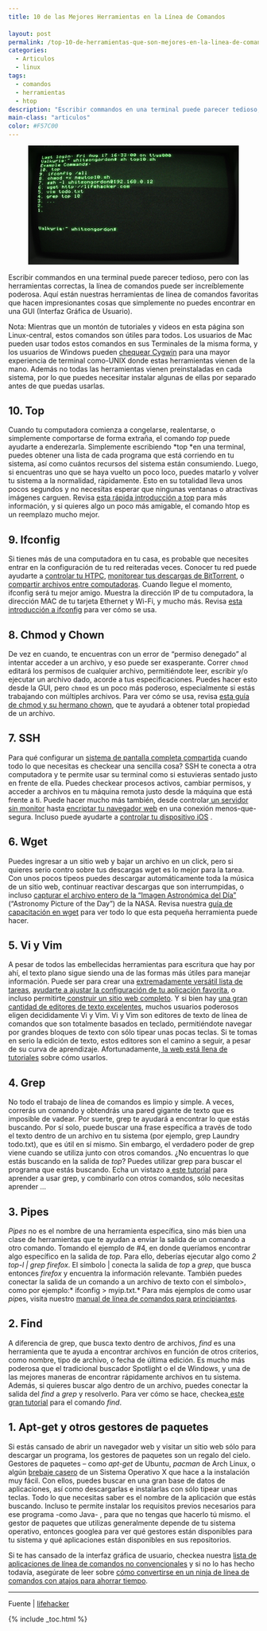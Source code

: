 ```yaml
---
title: 10 de las Mejores Herramientas en la Línea de Comandos

layout: post
permalink: /top-10-de-herramientas-que-son-mejores-en-la-linea-de-comandos/
categories:
  - Articulos
  - linux
tags:
  - comandos
  - herramientas
  - htop
description: "Escribir commandos en una terminal puede parecer tedioso, pero con las herramientas correctas, la línea de comandos puede ser increíblemente poderosa. Aquí están nuestras herramientas de línea de comandos favoritas que hacen impresionantes cosas que simplemente no puedes encontrar en una GUI (Interfaz Gráfica de Usuario)."
main-class: "articulos"
color: #F57C00
---
```

<figure>
  <img class=" wp-image-938 alignleft" title="Top 10 de las Mejores Herramientas en la Línea de Comandos" src="/assets/img/2012/08/original1.jpg" alt="Comandos"  />
</figure>

Escribir commandos en una terminal puede parecer tedioso, pero con las herramientas correctas, la línea de comandos puede ser increíblemente poderosa. Aquí están nuestras herramientas de línea de comandos favoritas que hacen impresionantes cosas que simplemente no puedes encontrar en una GUI (Interfaz Gráfica de Usuario).

Nota: Mientras que un montón de tutoriales y videos en esta página son Linux-central, estos comandos son útiles para todos. Los usuarios de Mac pueden usar todos estos comandos en sus Terminales de la misma forma, y los usuarios de Windows pueden <a href="http://lifehacker.com/179514/geek-to-live--introduction-to-cygwin-part-i" target="_blank">chequear Cygwin</a> para una mayor experiencia de terminal como-UNIX donde estas herramientas vienen de la mano. Además no todas las herramientas vienen preinstaladas en cada sistema, por lo que puedes necesitar instalar algunas de ellas por separado antes de que puedas usarlas.  
<!--ad-->

## 10. Top



Cuando tu computadora comienza a congelarse, realentarse, o simplemente comportarse de forma extraña, el comando *top* puede ayudarte a enderezarla. Simplemente escribiendo *top *en una terminal, puedes obtener una lista de cada programa que está corriendo en tu sistema, así como cuántos recursos del sistema están consumiendo. Luego, si encuentras uno que se haya vuelto un poco loco, puedes matarlo y volver tu sistema a la normalidad, rápidamente. Esto en su totalidad lleva unos pocos segundos y no necesitas esperar que ningunas ventanas o atractivas imágenes carguen. Revisa <a href="http://lifehacker.com/5445302/control-your-system-with-the-top-command" target="_blank">esta rápida introducción a top</a> para más información, y si quieres algo un poco más amigable, el comando htop es un reemplazo mucho mejor.

## 9. Ifconfig



Si tienes más de una computadora en tu casa, es probable que necesites entrar en la configuración de tu red reiteradas veces. Conocer tu red puede ayudarte a <a href="http://lifehacker.com/5935151/the-remote-control-conundrum-how-to-choose-the-right-remote-for-your-home-theater-pc" target="_blank">controlar tu HTPC</a>, <a href="http://lifehacker.com/5867786/how-to-monitor-your-bittorrent-downloads-from-any-computer-or-mobile-device" target="_blank">monitorear tus descargas de BitTorrent</a>, o <a href="http://lifehacker.com/5822590/turn-an-old-computer-into-a-networked-backup-streaming-or-torrenting-machine-with-freenas" target="_blank">compartir archivos entre computadoras</a>. Cuando llegue el momento, ifconfig será tu mejor amigo. Muestra la dirección IP de tu computadora, la dirección MAC de tu tarjeta Ethernet y Wi-Fi, y mucho más. Revisa <a href="http://www.techrepublic.com/article/linux-101-use-ifconfig-in-linux-to-configure-your-network/6040932" target="_blank">esta introducción a ifconfig</a> para ver cómo se usa.

## 8. Chmod y Chown



De vez en cuando, te encuentras con un error de &#8220;permiso denegado&#8221; al intentar acceder a un archivo, y eso puede ser exasperante. Correr `chmod `editará los permisos de cualquier archivo, permitiéndote leer, escribir y/o ejecutar un archivo dado, acorde a tus especificaciones. Puedes hacer esto desde la GUI, pero `chmod` es un poco más poderoso, especialmente si estás trabajando con múltiples archivos. Para ver cómo se usa, revisa <a href="http://www.ghacks.net/2011/02/18/linux-101-using-chmod-and-chown/" target="_blank">esta guía de chmod y su hermano chown</a>, que te ayudará a obtener total propiedad de un archivo.

## 7. SSH



Para qué configurar un <a href="http://lifehacker.com/5902654/use-your-home-computer-from-anywhere-a-comprehensive-guide-to-remote-controlling-your-pc" target="_blank">sistema de pantalla completa compartida</a> cuando todo lo que necesitas es checkear una sencilla cosa? SSH te conecta a otra computadora y te permite usar su terminal como si estuvieras sentado justo en frente de ella. Puedes checkear procesos activos, cambiar permisos, y acceder a archivos en tu máquina remota justo desde la máquina que está frente a ti. Puede hacer mucho más también, desde controlar<a href="http://lifehacker.com/5919558/turn-an-old-computer-into-a-networked-backup-streaming-or-torrenting-machine-with-ubuntu" target="_blank"> un servidor sin monitor</a> hasta <a href="http://lifehacker.com/237227/geek-to-live--encrypt-your-web-browsing-session-with-an-ssh-socks-proxy" target="_blank">encriptar tu navegador web</a> en una conexión menos-que-segura. Incluso puede ayudarte a <a href="http://lifehacker.com/5760626/how-to-install-and-set-up-ssh-on-your-jailbroken-ios-device" target="_blank">controlar tu dispositivo iOS</a> .

## 6. Wget



Puedes ingresar a un sitio web y bajar un archivo en un click, pero si quieres serio contro sobre tus descargas wget es lo mejor para la tarea. Con unos pocos tipeos puedes descargar automáticamente toda la música de un sitio web, continuar reactivar descargas que son interrumpidas, o incluso <a href="http://lifehacker.com/5774707/download-the-entire-archive-of-nasas-astronomy-picture-of-the-day-with-one-command" target="_blank">capturar el archivo entero de la “Imagen Astronómica del Día”</a> (“Astronomy Picture of the Day”) de la NASA. Revisa nuestra <a href="http://lifehacker.com/161202/geek-to-live--mastering-wget" target="_blank">guía de capacitación en wget</a> para ver todo lo que esta pequeña herramienta puede hacer.

## 5. Vi y Vim



A pesar de todos las embellecidas herramientas para escritura que hay por ahí, el texto plano sigue siendo una de las formas más útiles para manejar información. Puede ser para crear una <a href="http://lifehacker.com/5859642/why-you-should-set-up-your-to+do-list-in-a-plain-text-file-and-how-to-do-it" target="_blank">extremadamente versátil lista de tareas</a>, <a href="http://lifehacker.com/5828789/how-to-create-an-attractive-customized-desktop-hud-with-rainmeter" target="_blank">ayudarte a ajustar la configuración de tu aplicación favorita</a>, o incluso permitirte<a href="http://lifehacker.com/5790955/how-to-make-a-web-site-the-complete-guide" target="_blank"> construir un sitio web completo</a>. Y si bien hay <a href="http://lifehacker.com/5706475/five-best-text-editors" target="_blank">una gran cantidad de editores de texto excelentes</a>, muchos usuarios poderosos eligen decididamente Vi y Vim. Vi y Vim son editores de texto de línea de comandos que son totalmente basados en teclado, permitiéndote navegar por grandes bloques de texto con sólo tipear unas pocas teclas. Si te tomas en serio la edición de texto, estos editores son el camino a seguir, a pesar de su curva de aprendizaje. Afortunadamente,<a href="http://lifehacker.com/5844890/the-interactive-vim-tutorial-teaches-you-how-to-use-the-super+efficient-vim-text-editor" target="_blank"> la web está llena de tutoriales</a> sobre cómo usarlos.

## 4. Grep



No todo el trabajo de línea de comandos es limpio y simple. A veces, correrás un comando y obtendrás una pared gigante de texto que es imposible de vadear. Por suerte, grep te ayudará a encontrar lo que estás buscando. Por sí solo, puede buscar una frase específica a través de todo el texto dentro de un archivo en tu sistema (por ejemplo, grep Laundry todo.txt), que es útil en sí mismo. Sin embargo, el verdadero poder de grep viene cuando se utiliza junto con otros comandos. ¿No encuentras lo que estás buscando en la salida de *top*? Puedes utilizar grep para buscar el programa que estás buscando. Echa un vistazo a<a href="http://eriwen.com/tools/grep-is-a-beautiful-tool/" target="_blank"> este tutorial</a> para aprender a usar grep, y combinarlo con otros comandos, sólo necesitas aprender &#8230;

## 3. Pipes



*Pipes* no es el nombre de una herramienta específica, sino más bien una clase de herramientas que te ayudan a enviar la salida de un comando a otro comando. Tomando el ejemplo de #4, en donde queríamos encontrar algo específico en la salida de *top*. Para ello, deberías ejecutar algo como *2 top-l | grep firefox*. El símbolo | conecta la salida de *top* a *grep*, que busca entonces *firefox* y encuentra la información relevante. También puedes conectar la salida de un comando a un archivo de texto con el símbolo>, como por ejemplo:* ifconfig > myip.txt.* Para más ejemplos de como usar *pip*es, visita nuestro <a href="http://lifehacker.com/5633909/who-needs-a-mouse-learn-to-use-the-command-line-for-almost-anything" target="_blank">manual de línea de comandos para principiantes</a>.

## 2. Find



A diferencia de grep, que busca texto dentro de archivos, *find* es una herramienta que te ayuda a encontrar archivos en función de otros criterios, como nombre, tipo de archivo, o fecha de última edición. Es mucho más poderosa que el tradicional buscador Spotlight o el de Windows, y una de las mejores maneras de encontrar rápidamente archivos en tu sistema. Además, si quieres buscar algo dentro de un archivo, puedes conectar la salida del *find* a *grep* y resolverlo. Para ver cómo se hace, checkea<a href="http://eriwen.com/productivity/find-is-a-beautiful-tool/" target="_blank"> este gran tutorial</a> para el comando *find*.

## 1. Apt-get y otros gestores de paquetes



Si estás cansado de abrir un navegador web y visitar un sitio web sólo para descargar un programa, los gestores de paquetes son un regalo del cielo. Gestores de paquetes &#8211; como *apt-get* de Ubuntu, *pacman* de Arch Linux, o algún <a href="http://mxcl.github.com/homebrew/" target="_blank">brebaje casero</a> de un Sistema Operativo X que hace a la instalación muy fácil. Con ellos, puedes buscar en una gran base de datos de aplicaciones, así como descargarlas e instalarlas con sólo tipear unas teclas. Todo lo que necesitas saber es el nombre de la aplicación que estás buscando. Incluso te permite instalar los requisitos previos necesarios para ese programa -como Java- , para que no tengas que hacerlo tú mismo. el gestor de paquetes que utilizas generalmente depende de tu sistema operativo, entonces googlea para ver qué gestores están disponibles para tu sistema y qué aplicaciones están disponibles en sus repositorios.

Si te has cansado de la interfaz gráfica de usuario, checkea nuestra <a href="http://lifehacker.com/5622340/who-needs-a-mouse-learn-to-use-the-command-line-for-almost-anything" target="_blank">lista de aplicaciones de línea de comandos no convencionales</a> y si no lo has hecho todavía, asegúrate de leer sobre <a href="http://lifehacker.com/5743814/become-a-command-line-ninja-with-these-time+saving-shortcuts" target="_blank">cómo convertirse en un ninja de línea de comandos con atajos para ahorrar tiempo</a>.

* * *

Fuente | <a href="http://lifehacker.com/5935869/top-10-tools-that-are-better-in-the-command-line" target="_blank">lifehacker</a>

{% include _toc.html %}
